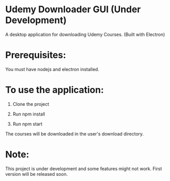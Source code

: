 # Udemy Downloader GUI (Under Development)
A desktop application for downloading Udemy Courses. (Built with Electron)

# Prerequisites:

You must have nodejs and electron installed.

# To use the application:

1. Clone the project

2. Run npm install 

3. Run npm start


The courses will be downloaded in the user's download directory.



# Note: 
This project is  under development and some features might not work. First version will be released soon.

 
